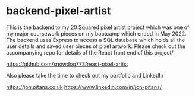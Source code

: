 # backend-pixel-artist

This is the backend to my 20 Squared pixel artist project which was one of my major coursework pieces on my bootcamp which ended in May 2022. The backend uses Express to access a SQL database which holds all the user details and saved user pieces of pixel artwork. Please check out the accompanying repo for details of the React front end of this project/

<https://github.com/snowdog773/react-pixel-artist>

Also please take the time to check out my portfolio and LinkedIn

<https://jon.pitans.co.uk>
<https://www.linkedin.com/in/jon-pitans/>
